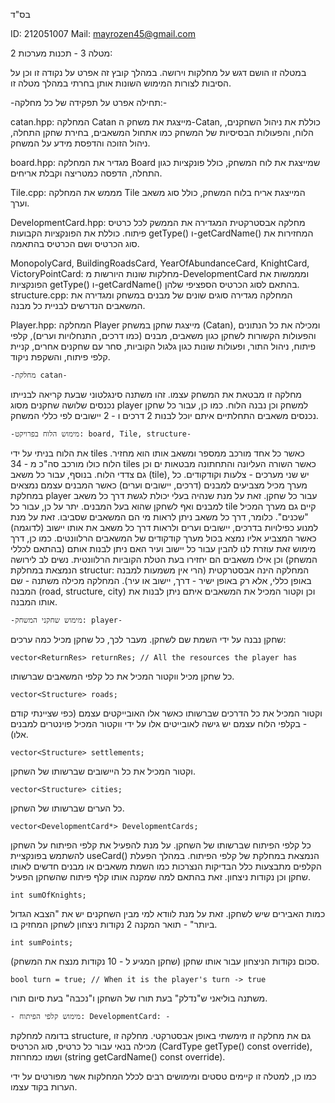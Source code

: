 בס"ד

ID: 212051007 Mail: mayrozen45@gmail.com

מטלה 3 - תכנות מערכות 2:

במטלה זו הושם דגש על מחלקות וירושה. במהלך קובץ זה אפרט על נקודה זו וכן על הסיבות לצורות המימוש השונות אותן בחרתי במהלך מטלה זו.

  -תחילה אפרט על תפקידה של כל מחלקה:-

  

catan.hpp: המחלקה Catan מייצגת את משחק ה-Catan, כוללת את ניהול השחקנים, הלוח, והפעולות הבסיסיות של המשחק כמו אתחול המשאבים, בחירת שחקן התחלה, ניהול הזוכה והדפסת מידע על המשחק.

board.hpp: מגדיר את המחלקה Board שמייצגת את לוח המשחק, כולל פונקציות כגון התחלה, הדפסה כמטריצה וקבלת אריחים.

Tile.cpp: מממש את המחלקה Tile המייצגת אריח בלוח המשחק, כולל סוג משאב וערך.

DevelopmentCard.hpp: מחלקה אבסטרקטית המגדירה את הממשק לכל כרטיס פיתוח. כוללת את הפונקציות הקבועות getType() ו-getCardName() המחזירות את סוג הכרטיס ושם הכרטיס בהתאמה.

MonopolyCard, BuildingRoadsCard, YearOfAbundanceCard, KnightCard, VictoryPointCard: מחלקות שונות היורשות מ-DevelopmentCard ומממשות את הפונקציות getType() ו-getCardName() בהתאם לסוג הכרטיס הספציפי שלהן.
structure.cpp: המחלקה מגדירה סוגים שונים של מבנים במשחק ומגדירה את המשאבים הנדרשים לבניית כל מבנה.

Player.hpp: המחלקה Player מייצגת שחקן במשחק (Catan), ומכילה את כל הנתונים והפעולות הקשורות לשחקן כגון משאבים, מבנים (כמו דרכים, התנחלויות וערים), קלפי פיתוח, ניהול התור, ופעולות שונות כגון גלגול הקוביות, סחר עם שחקנים אחרים, קניית קלפי פיתוח, והשקפת ניקוד.

    -מחלקת catan-
מחלקה זו מבטאת את המשחק עצמו. זהו משתנה סינגלטוני שבעת קריאה לבנייתו נכנסים שלושה שחקנים מסוג player למשחק וכן נבנה הלוח. כמו כן, עבור כל שחקן נכנסים משאבים התחלתיים איתם יוכל לבנות 2 דרכים ו - 2 יישובים לפי כללי המשחק.

    -מימוש הלוח בפרויקט: board, Tile, structure-

את הלוח בניתי על ידי tiles כאשר כל אחד מורכב ממספר ומשאב אותו הוא מחזיר. הלוח כולו מורכב סה"כ מ - 34 tiles כאשר השורה העליונה והתחתונה מבטאות ים וכן גם צדדי הלוח.
בנוסף, עבור כל משאב (tile), יש שני מערכים - צלעות וקודקודים. כל מערך מכיל מצביעים למבנים (דרכים, יישובים וערים) כאשר המבנים עצמם נמצאים במחלקת player עבור כל שחקן. זאת על מנת שנהיה בעלי יכולת לגשת דרך כל משאב למבנים ואף לשחקן שהוא בעל המבנים.
יתר על כן, עבור כל tile קיים גם מערך המכיל "שכנים". כלומר, דרך כל משאב ניתן לראות מי הם המשאבים שסביבו. זאת על מנת למנוע כפילויות בדרכים, יישובים וערים ולראות דרך כל משאב את אותו יישוב (לדוגמה) כאשר המצביע אליו נמצא בכול מערך קודקודים של המשאבים הרלוונטים.
כמו כן, דרך מימוש זאת עוזרת לנו להבין עבור כל יישוב ועיר האם ניתן לבנות אותם (בהתאם לכללי המשחק) וכן אילו משאבים הם יחזירו בעת הטלת הקוביות הרלוונטית.
נשים לב לירושה הנמצאת במחלקת structur:
המחלקה הינה אבסטרקטית (הרי אין משמעות למבנה באופן כללי, אלא רק באופן ישיר - דרך, יישוב או עיר). המחלקה מכילה משתנה - שם המבנה (road, structure, city) וכן וקטור המכיל את המשאבים איתם ניתן לבנות את אותו המבנה.

    -מימוש שחקני המשחק: player-

  שחקן נבנה על ידי השמת שם לשחקן.
מעבר לכך, כל שחקן מכיל כמה ערכים:

    vector<ReturnRes> returnRes; // All the resources the player has
כל שחקן מכיל ווקטור המכיל את כל קלפי המשאבים שברשותו.

    vector<Structure> roads;
וקטור המכיל את כל הדרכים שברשותו כאשר אלו האובייקטים עצמם (כפי שציינתי קודם - בקלפי הלוח עצמם יש גישה לאובייטים אלו על ידי ווקטור המכיל פוינטרים למבנים אלו).

    vector<Structure> settlements;
וקטור המכיל את כל היישובים שברשותו של השחקן.

    vector<Structure> cities;
כל הערים שברשותו של השחקן.

    vector<DevelopmentCard*> DevelopmentCards;
כל קלפי הפיתוח שברשותו של השחקן. על מנת להפעיל את קלפי הפיתוח על השחקן להשתמש בפונקציית useCard() הנמצאת במחלקת של קלפי הפיתוח. במהלך הפעלת הקלפים מתבצעות כלל הבדיקות הנצרכות כמו השמת משאבים או מבנים חדשים לאותו שחקן וכן נקודות ניצחון. זאת בהתאם למה שמקנה אותו קלף פיתוח שהשחקן הפעיל.

    int sumOfKnights;
כמות האבירים שיש לשחקן. זאת על מנת לוודא למי מבין השחקנים יש את "הצבא הגדול ביותר" - תואר המקנה 2 נקודות ניצחון לשחקן המחזיק בו.

    int sumPoints;
סכום נקודות הניצחון עבור אותו שחקן (שחקן המגיע ל - 10 נקודות מנצח את המשחק).

    bool turn = true; // When it is the player's turn -> true
משתנה בוליאני ש"נדלק" בעת תורו של השחקן ו"נכבה" בעת סיום תורו.

    - מימוש קלפי הפיתוח: DevelopmentCard: - 
בדומה למחלקת structure, גם את מחלקה זו מימשתי באופן אבסטרקטי. מחלקה זו מכילה בנאי עבור כל כרטיס, סוג הכרטיס (CardType getType() const override), ושמו כמחרוזת (string getCardName() const override).





כמו כן, למטלה זו קיימים טסטים ומימושים רבים לכלל המחלקות אשר מפורטים על ידי הערות בקוד עצמו.
